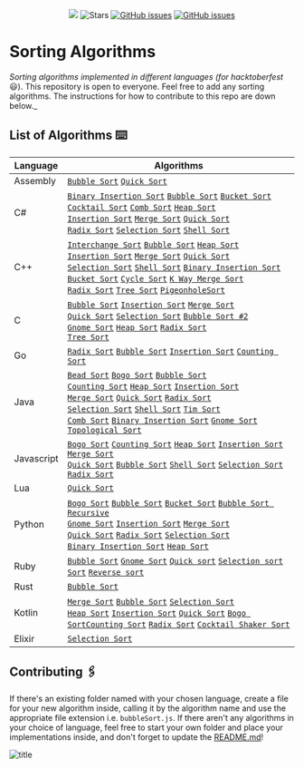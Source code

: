 <p align="center">
  <a href="https://github.com/badges/shields/graphs/contributors" alt="Contributors">
    <img src="https://img.shields.io/github/contributors/argonautica/sorting-algorithms" /></a>
  
  <img src="https://img.shields.io/github/stars/argonautica/sorting-algorithms.svg?label=Stars&style=flat" alt="Stars"/>
   <a href="https://github.com/argonautica/sorting-algorithms/issues"><img src="https://img.shields.io/github/issues/argonautica/sorting-algorithms.svg" alt="GitHub issues"/></a>
  <a href="https://github.com/argonautica/sorting-algorithms/blob/master/LICENSE.txt"><img src="https://img.shields.io/github/license/argonautica/sorting-algorithms.svg" alt="GitHub issues"/></a> 
</p>


# Sorting Algorithms
_Sorting algorithms implemented in different languages (for hacktoberfest_ 😃). This repository is open to everyone. Feel free to add any sorting algorithms. The instructions for how to contribute to this repo are down below._


## List of Algorithms ⌨️
| Language | Algorithms |
|----------|------------|
| Assembly | [`Bubble Sort`](Assembly/bubblesort.asm) [`Quick Sort`](Assembly/quicksort.asm)
| C# | [`Binary Insertion Sort`](C#/BinaryInsertionSort.cs) [`Bubble Sort`](C#/BubbleSort.cs) [`Bucket Sort`](C#/BucketSort.cs) <br /> [`Cocktail Sort`](C#/CocktailSort.cs) [`Comb Sort`](C#/CombSort.cs) [`Heap Sort`](C#/HeapSort.cs) <br /> [`Insertion Sort`](C#/InsertionSort.cs) [`Merge Sort`](C#/MergeSort.cs) [`Quick Sort`](C#/QuickSort.cs) <br /> [`Radix Sort`](C#/RadixSort.cs) [`Selection Sort`](C#/SelectionSort.cs) [`Shell Sort`](C#/ShellSort.cs) |
| C++ | [`Interchange Sort`](C++/InterchangeSort.cpp ) [`Bubble Sort`](C++/BubbleSort.cpp) [`Heap Sort`](C++/HeapSort.cpp) <br /> [`Insertion Sort`](C++/InsertionSort.cpp) [`Merge Sort`](C++/MergeSort.cpp) [`Quick Sort`](C++/QuickSort.cpp) <br /> [`Selection Sort`](C++/SelectionSort.cpp) [`Shell Sort`](C++/ShellSort.cpp) [`Binary Insertion Sort`](C++/BinaryInsertionSort.cpp) <br /> [`Bucket Sort`](C++/BucketSort.cpp) [`Cycle Sort`](C++/cycleSort.cpp) [`K Way Merge Sort`](C++/) <br /> [`Radix Sort`](C++/RadixSort.cpp) [`Tree Sort`](C++/treeSort.cpp) [`PigeonholeSort`](C++/PigeonholeSort.cpp) |
| C | [`Bubble Sort`](C/BubbleSort.c) [`Insertion Sort`](C/InsertionSort.c) [`Merge Sort`](C/MergeSort.c) <br /> [`Quick Sort`](C/QuickSort.c) [`Selection Sort`](C/SelectionSort.c)  [`Bubble Sort #2`](C/Bubble-Sort.c) <br />[`Gnome Sort`](C/gnomesort.c) [`Heap Sort`](C/heapsort.c) [`Radix Sort`](C/radixsort.c) <br /> [`Tree Sort`](C/treesort.c) |
| Go | [`Radix Sort`](Go/RadixSort.go) [`Bubble Sort`](Go/BubbleSort.go) [`Insertion Sort`](Go/InsertionSort.go) [`Counting Sort`](Go/CountingSort.go)|
| Java | [`Bead Sort`](Java/BeadSort.java) [`Bogo Sort`](Java/BogoSort.java) [`Bubble Sort`](Java/BubbleSort.java) <br /> [`Counting Sort`](Java/Counting%20Sort.java) [`Heap Sort`](Java/HeapSort.java) [`Insertion Sort`](Java/InsertionSort.java) <br /> [`Merge Sort`](Java/MergeSort.java) [`Quick Sort`](Java/QuickSort.java) [`Radix Sort`](Java/RadixSort.java) <br /> [`Selection Sort`](Java/SelectionSort.java) [`Shell Sort`](Java/ShellSort.java) [`Tim Sort`](Java/TimSort.java) <br /> [`Comb Sort`](Java/CombSort.java) [`Binary Insertion Sort`](Java/BinaryInsertionSort.java) [`Gnome Sort`](Java/GnomeSort.java) [`Topological Sort`](Java/TopologicalSort.java)|
| Javascript | [`Bogo Sort`](Javascript/bogoSort.js) [`Counting Sort`](Javascript/countingSort.js) [`Heap Sort`](Javascript/HeapSort.js) [`Insertion Sort`](Javascript/Insertionsort.js) [`Merge Sort`](Javascript/MergeSort.js) <br /> [`Quick Sort`](Javascript/Quicksort.js) [`Bubble Sort`](Javascript/bubbleSort.js) [`Shell Sort`](Javascript/shellSort.js ) [`Selection Sort`](Javascript/selectionSort.js) <br /> [`Radix Sort`](Javascript/RadixSort.js) |
| Lua | [`Quick Sort`](Lua/quicksort.lua)
| Python | [`Bogo Sort`](Python/BogoSort.py) [`Bubble Sort`](Python/BubbleSort.py) [`Bucket Sort`](Python/BucketSort.py) [`Bubble Sort Recursive`](Python/BubbleSortRecursive.py) <br /> [`Gnome Sort`](Python/GnomeSort.py) [`Insertion Sort`](Python/InsertionSort.py) [`Merge Sort`](Python/MergeSort.py) <br /> [`Quick Sort`](Python/QuickSort.py) [`Radix Sort`](Python/RadixSort.py) [`Selection Sort`](Python/SelectionSort.py) <br /> [`Binary Insertion Sort`](Python/BinaryInsertionSort.py)  [`Heap Sort`](Python/heapSort.py) |
| Ruby | [`Bubble Sort`](Ruby/bubble_sort.rb) [`Gnome Sort`](Ruby/gnome_sort.rb) [`Quick sort`](Ruby/quick_sort.rb) [`Selection sort`](Ruby/selection_sort.rb) [`Sort`](Ruby/sort.rb) [`Reverse sort`](Ruby/reverse.rb)
| Rust | [`Bubble Sort`](Rust/Bubble_Sort.rs)
| Kotlin |[`Merge Sort`](Kotlin/MergeSort.kt) [`Bubble Sort`](Kotlin/BubbleSort.kt) [`Selection Sort`](Kotlin/selectionSort.kt) <br /> [`Heap Sort`](Kotlin/HeapSort.kt) [`Insertion Sort`](Kotlin/InsertionSort.kt) [`Quick Sort`](Kotlin/QuickSort.kt) [`Bogo Sort`](Kotlin/BogoSort.kt)[`Counting Sort`](Kotlin/CountingSort.kt) [`Radix Sort`](Kotlin/RadixSort.kt) [`Cocktail Shaker Sort`](Kotlin/CocktailShakerSort.kt)
| Elixir | [`Selection Sort`](Elixir/selectionSort.exs)

## Contributing 🖇️
If there's an existing folder named with your chosen language, create a file for your new algorithm inside, calling it by the algorithm name and use the appropriate file extension i.e. `bubbleSort.js`. If there aren't any algorithms in your choice of language, feel free to start your own folder and place your implementations inside, and don't forget to update the [README.md](README.md)!

![title](https://hacktoberfest.digitalocean.com/assets/HF19_social-744d976f227e4aff6866443abcede8c651b309ec9c7c9f7410f5944f8e1299b9.png)
